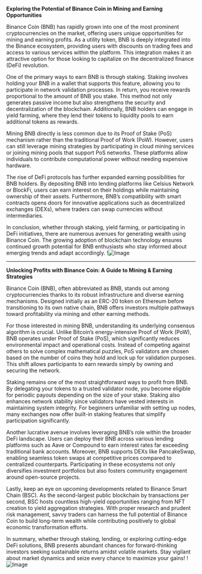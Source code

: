 **Exploring the Potential of Binance Coin in Mining and Earning Opportunities**

Binance Coin (BNB) has rapidly grown into one of the most prominent cryptocurrencies on the market, offering users unique opportunities for mining and earning profits. As a utility token, BNB is deeply integrated into the Binance ecosystem, providing users with discounts on trading fees and access to various services within the platform. This integration makes it an attractive option for those looking to capitalize on the decentralized finance (DeFi) revolution.

One of the primary ways to earn BNB is through staking. Staking involves holding your BNB in a wallet that supports this feature, allowing you to participate in network validation processes. In return, you receive rewards proportional to the amount of BNB you stake. This method not only generates passive income but also strengthens the security and decentralization of the blockchain. Additionally, BNB holders can engage in yield farming, where they lend their tokens to liquidity pools to earn additional tokens as rewards.

Mining BNB directly is less common due to its Proof of Stake (PoS) mechanism rather than the traditional Proof of Work (PoW). However, users can still leverage mining strategies by participating in cloud mining services or joining mining pools that support PoS networks. These platforms allow individuals to contribute computational power without needing expensive hardware.

The rise of DeFi protocols has further expanded earning possibilities for BNB holders. By depositing BNB into lending platforms like Celsius Network or BlockFi, users can earn interest on their holdings while maintaining ownership of their assets. Furthermore, BNB’s compatibility with smart contracts opens doors for innovative applications such as decentralized exchanges (DEXs), where traders can swap currencies without intermediaries.

In conclusion, whether through staking, yield farming, or participating in DeFi initiatives, there are numerous avenues for generating wealth using Binance Coin. The growing adoption of blockchain technology ensures continued growth potential for BNB enthusiasts who stay informed about emerging trends and adapt accordingly. !![Image](https://github.com/user-attachments/assets/b6e7b7a2-655e-4d44-8baa-20c566a3cb65)

---

**Unlocking Profits with Binance Coin: A Guide to Mining & Earning Strategies**

Binance Coin (BNB), often abbreviated as BNB, stands out among cryptocurrencies thanks to its robust infrastructure and diverse earning mechanisms. Designed initially as an ERC-20 token on Ethereum before transitioning to its own native chain, BNB offers investors multiple pathways toward profitability via mining and other earning methods.

For those interested in mining BNB, understanding its underlying consensus algorithm is crucial. Unlike Bitcoin’s energy-intensive Proof of Work (PoW), BNB operates under Proof of Stake (PoS), which significantly reduces environmental impact and operational costs. Instead of competing against others to solve complex mathematical puzzles, PoS validators are chosen based on the number of coins they hold and lock up for validation purposes. This shift allows participants to earn rewards simply by owning and securing the network.

Staking remains one of the most straightforward ways to profit from BNB. By delegating your tokens to a trusted validator node, you become eligible for periodic payouts depending on the size of your stake. Staking also enhances network stability since validators have vested interests in maintaining system integrity. For beginners unfamiliar with setting up nodes, many exchanges now offer built-in staking features that simplify participation significantly.

Another lucrative avenue involves leveraging BNB’s role within the broader DeFi landscape. Users can deploy their BNB across various lending platforms such as Aave or Compound to earn interest rates far exceeding traditional bank accounts. Moreover, BNB supports DEXs like PancakeSwap, enabling seamless token swaps at competitive prices compared to centralized counterparts. Participating in these ecosystems not only diversifies investment portfolios but also fosters community engagement around open-source projects.

Lastly, keep an eye on upcoming developments related to Binance Smart Chain (BSC). As the second-largest public blockchain by transactions per second, BSC hosts countless high-yield opportunities ranging from NFT creation to yield aggregation strategies. With proper research and prudent risk management, savvy traders can harness the full potential of Binance Coin to build long-term wealth while contributing positively to global economic transformation efforts.

In summary, whether through staking, lending, or exploring cutting-edge DeFi solutions, BNB presents abundant chances for forward-thinking investors seeking sustainable returns amidst volatile markets. Stay vigilant about market dynamics and seize every chance to maximize your gains! !![Image](https://github.com/user-attachments/assets/b6e7b7a2-655e-4d44-8baa-20c566a3cb65)